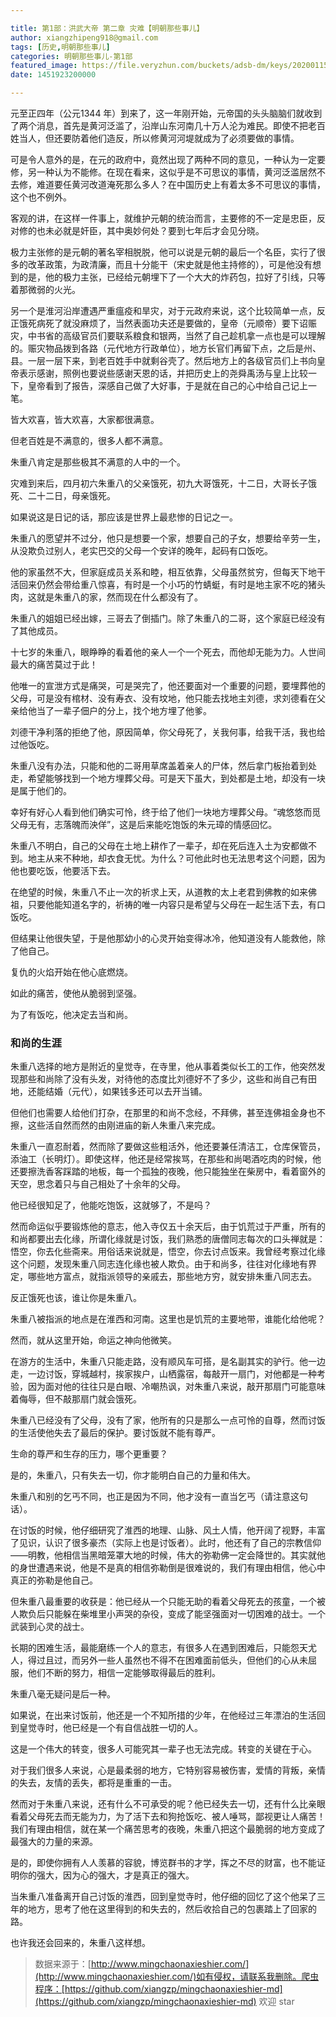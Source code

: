 ```yaml
---

title: 第1部：洪武大帝 第二章 灾难【明朝那些事儿】
author: xiangzhipeng918@gmail.com
tags: [历史,明朝那些事儿]
categories: 明朝那些事儿-第1部
featured_image: https://file.veryzhun.com/buckets/adsb-dm/keys/20200115-052154-xuggt9dny09gmm26.jpg
date: 1451923200000

---
```


    
元至正四年（公元1344 年）到来了，这一年刚开始，元帝国的头头脑脑们就收到了两个消息，首先是黄河泛滥了，沿岸山东河南几十万人沦为难民。即使不把老百姓当人，但还要防着他们造反，所以修黄河河堤就成为了必须要做的事情。
            
可是令人意外的是，在元的政府中，竟然出现了两种不同的意见，一种认为一定要修，另一种认为不能修。在现在看来，这似乎是不可思议的事情，黄河泛滥居然不去修，难道要任黄河改道淹死那么多人？在中国历史上有着太多不可思议的事情，这个也不例外。
            
客观的讲，在这样一件事上，就维护元朝的统治而言，主要修的不一定是忠臣，反对修的也未必就是奸臣，其中奥妙何处？要到七年后才会见分晓。
            
极力主张修的是元朝的著名宰相脱脱，他可以说是元朝的最后一个名臣，实行了很多的改革政策，为政清廉，而且十分能干（宋史就是他主持修的），可是他没有想到的是，他的极力主张，已经给元朝埋下了一个大大的炸药包，拉好了引线，只等着那微弱的火光。
            
另一个是淮河沿岸遭遇严重瘟疫和旱灾，对于元政府来说，这个比较简单一点，反正饿死病死了就没麻烦了，当然表面功夫还是要做的，皇帝（元顺帝）要下诏赈灾，中书省的高级官员们要联系粮食和银两，当然了自己趁机拿一点也是可以理解的。赈灾物品拨到各路（元代地方行政单位），地方长官们再留下点，之后是州、县。一层一层下来，到老百姓手中就剩谷壳了。然后地方上的各级官员们上书向皇帝表示感谢，照例也要说些感谢天恩的话，并把历史上的尧舜禹汤与皇上比较一下，皇帝看到了报告，深感自己做了大好事，于是就在自己的心中给自己记上一笔。
            
皆大欢喜，皆大欢喜，大家都很满意。
            
但老百姓是不满意的，很多人都不满意。
            
朱重八肯定是那些极其不满意的人中的一个。
            
灾难到来后，四月初六朱重八的父亲饿死，初九大哥饿死，十二日，大哥长子饿死、二十二日，母亲饿死。
            
如果说这是日记的话，那应该是世界上最悲惨的日记之一。
            
朱重八的愿望并不过分，他只是想要一个家，想要自己的子女，想要给辛劳一生，从没欺负过别人，老实巴交的父母一个安详的晚年，起码有口饭吃。
            
他的家虽然不大，但家庭成员关系和睦，相互依靠，父母虽然贫穷，但每天下地干活回来仍然会带给重八惊喜，有时是一个小巧的竹蜻蜓，有时是地主家不吃的猪头肉，这就是朱重八的家，然而现在什么都没有了。
            
朱重八的姐姐已经出嫁，三哥去了倒插门。除了朱重八的二哥，这个家庭已经没有了其他成员。
            
十七岁的朱重八，眼睁睁的看着他的亲人一个一个死去，而他却无能为力。人世间最大的痛苦莫过于此！
            
他唯一的宣泄方式是痛哭，可是哭完了，他还要面对一个重要的问题，要埋葬他的父母，可是没有棺材、没有寿衣、没有坟地，他只能去找地主刘德，求刘德看在父亲给他当了一辈子佃户的分上，找个地方埋了他爹。
            
刘德干净利落的拒绝了他，原因简单，你父母死了，关我何事，给我干活，我也给过他饭吃。
            
朱重八没有办法，只能和他的二哥用草席盖着亲人的尸体，然后拿门板抬着到处走，希望能够找到一个地方埋葬父母。可是天下虽大，到处都是土地，却没有一块是属于他们的。
            
幸好有好心人看到他们确实可怜，终于给了他们一块地方埋葬父母。“魂悠悠而觅父母无有，志落魄而泱佯”，这是后来能吃饱饭的朱元璋的情感回忆。
            
朱重八不明白，自己的父母在土地上耕作了一辈子，却在死后连入土为安都做不到。地主从来不种地，却衣食无忧。为什么？可他此时也无法思考这个问题，因为他也要吃饭，他要活下去。
            
在绝望的时候，朱重八不止一次的祈求上天，从道教的太上老君到佛教的如来佛祖，只要他能知道名字的，祈祷的唯一内容只是希望与父母在一起生活下去，有口饭吃。
            
但结果让他很失望，于是他那幼小的心灵开始变得冰冷，他知道没有人能救他，除了他自己。
            
复仇的火焰开始在他心底燃烧。
            
如此的痛苦，使他从脆弱到坚强。
            
为了有饭吃，他决定去当和尚。
            

### 和尚的生涯

            
朱重八选择的地方是附近的皇觉寺，在寺里，他从事着类似长工的工作，他突然发现那些和尚除了没有头发，对待他的态度比刘德好不了多少，这些和尚自己有田地，还能结婚（元代），如果钱多还可以去开当铺。
            
但他们也需要人给他们打杂，在那里的和尚不念经，不拜佛，甚至连佛祖金身也不擦，这些活自然而然的由刚进庙的新人朱重八来完成。
            
朱重八一直忍耐着，然而除了要做这些粗活外，他还要兼任清洁工，仓库保管员，添油工（长明灯）。即使这样，他还是经常挨骂，在那些和尚喝酒吃肉的时候，他还要擦洗香客踩踏的地板，每一个孤独的夜晚，他只能独坐在柴房中，看着窗外的天空，思念着只与自己相处了十余年的父母。
            
他已经很知足了，他能吃饱饭，这就够了，不是吗？
            
然而命运似乎要锻炼他的意志，他入寺仅五十余天后，由于饥荒过于严重，所有的和尚都要出去化缘，所谓化缘就是讨饭，我们熟悉的唐僧同志每次的口头禅就是：悟空，你去化些斋来。用俗话来说就是，悟空，你去讨点饭来。我曾经考察过化缘这个问题，发现朱重八同志连化缘也被人欺负。由于和尚多，往往对化缘地有界定，哪些地方富点，就指派领导的亲戚去，那些地方穷，就安排朱重八同志去。
            
反正饿死也该，谁让你是朱重八。
            
朱重八被指派的地点是在淮西和河南。这里也是饥荒的主要地带，谁能化给他呢？
            
然而，就从这里开始，命运之神向他微笑。
            
在游方的生活中，朱重八只能走路，没有顺风车可搭，是名副其实的驴行。他一边走，一边讨饭，穿城越村，挨家挨户，山栖露宿，每敲开一扇门，对他都是一种考验，因为面对他的往往只是白眼、冷嘲热讽，对朱重八来说，敲开那扇门可能意味着侮辱，但不敲那扇门就会饿死。
            
朱重八已经没有了父母，没有了家，他所有的只是那么一点可怜的自尊，然而讨饭的生活使他失去了最后的保护。要讨饭就不能有尊严。
            
生命的尊严和生存的压力，哪个更重要？
            
是的，朱重八，只有失去一切，你才能明白自己的力量和伟大。
            
朱重八和别的乞丐不同，也正是因为不同，他才没有一直当乞丐（请注意这句话）。
            
在讨饭的时候，他仔细研究了淮西的地理、山脉、风土人情，他开阔了视野，丰富了见识，认识了很多豪杰（实际上也是讨饭者）。此时，他还有了自己的宗教信仰——明教，他相信当黑暗笼罩大地的时候，伟大的弥勒佛一定会降世的。其实就他的身世遭遇来说，他是不是真的相信弥勒倒是很难说的，我们有理由相信，他心中真正的弥勒是他自己。
            
但朱重八最重要的收获是：他已经从一个只能无助的看着父母死去的孩童，一个被人欺负后只能躲在柴堆里小声哭的杂役，变成了能坚强面对一切困难的战士。一个武装到心灵的战士。
            
长期的困难生活，最能磨练一个人的意志，有很多人在遇到困难后，只能怨天尤人，得过且过，而另外一些人虽然也不得不在困难面前低头，但他们的心从未屈服，他们不断的努力，相信一定能够取得最后的胜利。
            
朱重八毫无疑问是后一种。
            
如果说，在出来讨饭前，他还是一个不知所措的少年，在他经过三年漂泊的生活回到皇觉寺时，他已经是一个有自信战胜一切的人。
            
这是一个伟大的转变，很多人可能究其一辈子也无法完成。转变的关键在于心。
            
对于我们很多人来说，心是最柔弱的地方，它特别容易被伤害，爱情的背叛，亲情的失去，友情的丢失，都将是重重的一击。
            
然而对于朱重八来说，还有什么不可承受的呢？他已经失去一切，还有什么比亲眼看着父母死去而无能为力，为了活下去和狗抢饭吃、被人唾骂，鄙视更让人痛苦！我们有理由相信，就在某一个痛苦思考的夜晚，朱重八把这个最脆弱的地方变成了最强大的力量的来源。
            
是的，即使你拥有人人羡慕的容貌，博览群书的才学，挥之不尽的财富，也不能证明你的强大，因为心的强大，才是真正的强大。
            
当朱重八准备离开自己讨饭的淮西，回到皇觉寺时，他仔细的回忆了这个他呆了三年的地方，思考了他在这里得到的和失去的，然后收拾自己的包裹踏上了回家的路。
            
也许我还会回来的，朱重八这样想。
            
> 数据来源于：[http://www.mingchaonaxieshier.com/](http://www.mingchaonaxieshier.com/)如有侵权，请联系我删除。爬虫程序：[https://github.com/xiangzp/mingchaonaxieshier-md](https://github.com/xiangzp/mingchaonaxieshier-md) 欢迎 star